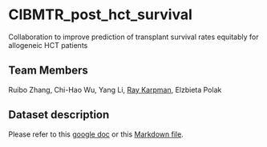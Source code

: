 # CIBMTR_post_hct_survival

Collaboration to improve prediction of transplant survival rates equitably for allogeneic HCT patients

## Team Members

Ruibo Zhang, Chi-Hao Wu, Yang Li, [Ray Karpman](https://www.linkedin.com/in/rachel-karpman/), Elzbieta Polak

## Dataset description

Please refer to this [google doc](https://docs.google.com/document/d/1kk4Rym6FYjPDXt6weWp9CQHLJprUmqq-LM3-46bOarc/edit?usp=sharing) or this [Markdown file](DatasetDescription.md).
